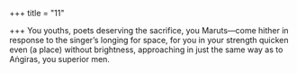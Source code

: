 +++
title = "11"

+++
You youths, poets deserving the sacrifice, you Maruts—come hither in  response to the singer’s longing for space,
for you in your strength quicken even (a place) without brightness,
approaching in just the same way as to Aṅgiras, you superior men.